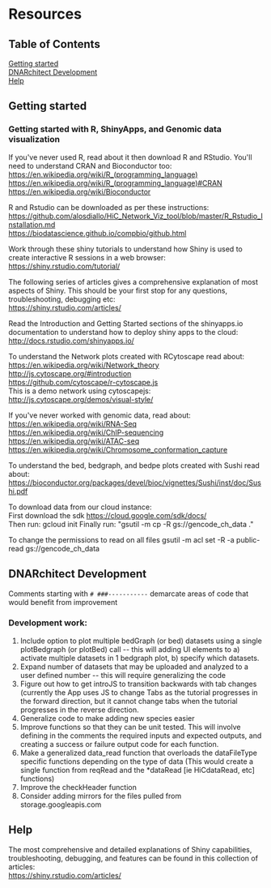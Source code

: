 # Resources 

## Table of Contents
[Getting started](#getting-started)<br>
[DNARchitect Development](#dnarchitect-development)<br>
[Help](#help)<br>

## Getting started
### Getting started with R, ShinyApps, and Genomic data visualization

If you've never used R, read about it then download R and RStudio. You'll need to understand CRAN and Bioconductor too: <br>
https://en.wikipedia.org/wiki/R_(programming_language) <br>
https://en.wikipedia.org/wiki/R_(programming_language)#CRAN <br>
https://en.wikipedia.org/wiki/Bioconductor <br>

R and Rstudio can be downloaded as per these instructions: <br>
https://github.com/alosdiallo/HiC_Network_Viz_tool/blob/master/R_Rstudio_Installation.md <br>
https://biodatascience.github.io/compbio/github.html <br>

Work through these shiny tutorials to understand how Shiny is used to create interactive R sessions in a web browser: <br>
https://shiny.rstudio.com/tutorial/ <br>

The following series of articles gives a comprehensive explanation of most aspects of Shiny. This should be your first stop for any questions, troubleshooting, debugging etc: <br>
https://shiny.rstudio.com/articles/

Read the Introduction and Getting Started sections of the shinyapps.io documentation to understand how to deploy shiny apps to the cloud: <br>
http://docs.rstudio.com/shinyapps.io/ <br>

To understand the Network plots created with RCytoscape read about: <br>
https://en.wikipedia.org/wiki/Network_theory <br>
http://js.cytoscape.org/#introduction <br>
https://github.com/cytoscape/r-cytoscape.js <br>
This is a demo network using cytoscapejs: http://js.cytoscape.org/demos/visual-style/ <br>

If you've never worked with genomic data, read about: <br>
https://en.wikipedia.org/wiki/RNA-Seq <br>
https://en.wikipedia.org/wiki/ChIP-sequencing <br>
https://en.wikipedia.org/wiki/ATAC-seq <br>
https://en.wikipedia.org/wiki/Chromosome_conformation_capture <br>

To understand the bed, bedgraph, and bedpe plots created with Sushi read about: <br>
https://bioconductor.org/packages/devel/bioc/vignettes/Sushi/inst/doc/Sushi.pdf <br>

To download data from our cloud instance: <br> 
First download the sdk https://cloud.google.com/sdk/docs/ <br>
Then run: gcloud init 
Finally run: "gsutil -m cp -R gs://gencode_ch_data ."

To change the permissions to read on all files
gsutil -m acl set -R -a public-read gs://gencode_ch_data

## DNARchitect Development

Comments starting with `# ###-----------` demarcate areas of code that would benefit from improvement <br>

### Development work:
1. Include option to plot multiple bedGraph (or bed) datasets using a single plotBedgraph (or plotBed) call -- this will adding UI elements to a) activate multiple datasets in 1 bedgraph plot, b) specify which datasets.
2. Expand number of datasets that may be uploaded and analyzed to a user defined number -- this will require generalizing the code
3. Figure out how to get introJS to transition backwards with tab changes (currently the App uses JS to change Tabs as the tutorial progresses in the forward direction, but it cannot change tabs when the tutorial progresses in the reverse direction.
4. Generalize code to make adding new species easier
5. Improve functions so that they can be unit tested. This will involve defining in the comments the required inputs and expected outputs, and creating a success or failure output code for each function.
6. Make a generalized data_read function that overloads the dataFileType specific functions depending on the type of data (This would create a single function from reqRead and the *dataRead [ie HiCdataRead, etc] functions)
7. Improve the checkHeader function
8. Consider adding mirrors for the files pulled from storage.googleapis.com

## Help
The most comprehensive and detailed explanations of Shiny capabilities, troubleshooting, debugging, and features can be found in this collection of articles: <br>
https://shiny.rstudio.com/articles/
